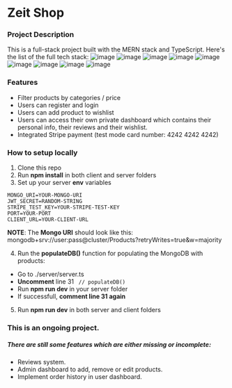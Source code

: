# Zeit Shop

### Project Description

This is a full-stack project built with the MERN stack and TypeScript. Here's the list of the full tech stack:
![image](https://img.shields.io/badge/React-20232A?style=for-the-badge&logo=react&logoColor=61DAFB)
![image](https://img.shields.io/badge/TypeScript-007ACC?style=for-the-badge&logo=typescript&logoColor=white)
![image](https://img.shields.io/badge/Material%20UI-007FFF?style=for-the-badge&logo=mui&logoColor=white)
![image](https://img.shields.io/badge/Redux-593D88?style=for-the-badge&logo=redux&logoColor=white)
![image](https://img.shields.io/badge/MongoDB-4EA94B?style=for-the-badge&logo=mongodb&logoColor=white)
![image](https://img.shields.io/badge/Express.js-000000?style=for-the-badge&logo=express&logoColor=white)
![image](https://img.shields.io/badge/Node.js-339933?style=for-the-badge&logo=nodedotjs&logoColor=white)
![image](https://img.shields.io/badge/Vite-B73BFE?style=for-the-badge&logo=vite&logoColor=FFD62Ee)
![image](https://img.shields.io/badge/Stripe-626CD9?style=for-the-badge&logo=Stripe&logoColor=white)

### Features

-   Filter products by categories / price
-   Users can register and login
-   Users can add product to wishlist
-   Users can access their own private dashboard which contains their personal info, their reviews and their wishlist.
-   Integrated Stripe payment (test mode card number: 4242 4242 4242)

### How to setup locally

1. Clone this repo
2. Run **npm install** in both client and server folders
3. Set up your server **env** variables

```
MONGO_URI=YOUR-MONGO-URI
JWT_SECRET=RANDOM-STRING
STRIPE_TEST_KEY=YOUR-STRIPE-TEST-KEY
PORT=YOUR-PORT
CLIENT_URL=YOUR-CLIENT-URL
```

**NOTE**: The **Mongo URI** should look like this: mongodb+srv://user:pass@cluster/Products?retryWrites=true&w=majority

4. Run the **populateDB()** function for populating the MongoDB with products:

-   Go to ./server/server.ts
-   **Uncomment** line 31 ` // populateDB()`
-   Run **npm run dev** in your server folder
-   If successfull, **comment line 31 again**

5. Run **npm run dev** in both server and client folders

### This is an ongoing project.

##### There are still some features which are either missing or incomplete:

-   Reviews system.
-   Admin dashboard to add, remove or edit products.
-   Implement order history in user dashboard.
